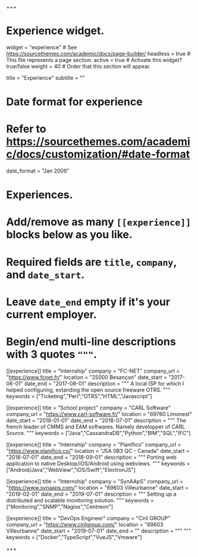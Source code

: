 +++
# Experience widget.
widget = "experience"  # See https://sourcethemes.com/academic/docs/page-builder/
headless = true  # This file represents a page section.
active = true  # Activate this widget? true/false
weight = 40  # Order that this section will appear.

title = "Experience"
subtitle = ""

# Date format for experience
#   Refer to https://sourcethemes.com/academic/docs/customization/#date-format
date_format = "Jan 2006"

# Experiences.
#   Add/remove as many `[[experience]]` blocks below as you like.
#   Required fields are `title`, `company`, and `date_start`.
#   Leave `date_end` empty if it's your current employer.
#   Begin/end multi-line descriptions with 3 quotes `"""`.

[[experience]]
  title = "Internship"
  company = "FC-NET"
  company_url = "https://www.fcnet.fr/"
  location = "25000 Besançon"
  date_start = "2017-06-01"
  date_end = "2017-08-01"
  description = """
  A local ISP for which I helped configuring, extanding the open source freeware OTRS.
  """
  keywords = ["Ticketing","Perl","OTRS","HTML","Javascript"]


[[experience]]
  title = "School project"
  company = "CARL Software"
  company_url = "https://www.carl-software.fr/"
  location = "69760 Limonest"
  date_start = "2018-01-01"
  date_end = "2018-07-01"
  description = """
  The french leader of CMMS and EAM softwares. Namely developper of CARL Source.
  """
  keywords = ["Java","CassandraDB","Python","BIM","SQL","IFC"]

[[experience]]
  title = "Internship"
  company = "Planifico"
  company_url = "https://www.planifico.co/"
  location = "J5A 0B3 QC - Canada"
  date_start = "2018-07-01"
  date_end = "2018-09-01"
  description = """
  Porting web application to native Desktop/iOS/Android using webviews.
  """
  keywords = ["Android/Java","WebView","iOS/Swift","ElectronJS"]

[[experience]]
  title = "Internship"
  company = "SynAApS"
  company_url = "https://www.synaaps.com/"
  location = "69603 Villeurbanne"
  date_start = "2019-02-01"
  date_end = "2019-07-01"
  description = """
  Setting up a distributed and scalable monitoring solution.
  """
  keywords = ["Monitoring","SNMP","Nagios","Centreon"]

[[experience]]
  title = "DevOps Engineer"
  company = "Ciril GROUP"
  company_url = "https://www.cirilgroup.com/"
  location = "69603 Villeurbanne"
  date_start = "2019-07-01"
  date_end = ""
  description = """
  """
  keywords = ["Docker","TypeScript","VueJS","Vmware"]

+++
